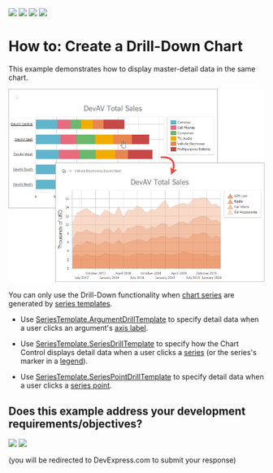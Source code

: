 <!-- default badges list -->
![](https://img.shields.io/endpoint?url=https://codecentral.devexpress.com/api/v1/VersionRange/238459477/18.2.10%2B)
[![](https://img.shields.io/badge/Open_in_DevExpress_Support_Center-FF7200?style=flat-square&logo=DevExpress&logoColor=white)](https://supportcenter.devexpress.com/ticket/details/T859549)
[![](https://img.shields.io/badge/📖_How_to_use_DevExpress_Examples-e9f6fc?style=flat-square)](https://docs.devexpress.com/GeneralInformation/403183)
[![](https://img.shields.io/badge/💬_Leave_Feedback-feecdd?style=flat-square)](#does-this-example-address-your-development-requirementsobjectives)
<!-- default badges end -->
# How to: Create a Drill-Down Chart

This example demonstrates how to display master-detail data in the same chart.

![](Images/drill-down-chart.png)

You can only use the Drill-Down functionality when [chart series](https://docs.devexpress.com/AspNet/15966/aspnet-webforms-controls/chart-control/concepts/chart-elements/series) are generated by [series templates](https://docs.devexpress.com/AspNet/15950/aspnet-webforms-controls/chart-control/concepts/creating-charts/providing-data/automatic-series-creation).

* Use [SeriesTemplate.ArgumentDrillTemplate](https://docs.devexpress.com/CoreLibraries/DevExpress.XtraCharts.SeriesTemplate.ArgumentDrillTemplate) to specify detail data when a user clicks an argument's [axis label](https://docs.devexpress.com/AspNet/15988/aspnet-webforms-controls/chart-control/concepts/chart-elements/axes/axis-labels).

* Use [SeriesTemplate.SeriesDrillTemplate](https://docs.devexpress.com/CoreLibraries/DevExpress.XtraCharts.SeriesTemplate.SeriesDrillTemplate) to specify how the Chart Control displays detail data when a user clicks a [series](https://docs.devexpress.com/AspNet/15966/aspnet-webforms-controls/chart-control/concepts/chart-elements/series) (or the series's marker in a [legend](https://docs.devexpress.com/AspNet/15997/aspnet-webforms-controls/chart-control/concepts/chart-elements/legend)). 

* Use [SeriesTemplate.SeriesPointDrillTemplate](https://docs.devexpress.com/CoreLibraries/DevExpress.XtraCharts.SeriesTemplate.SeriesPointDrillTemplate) to specify detail data when a user clicks a [series point](https://docs.devexpress.com/WindowsForms/6168/controls-and-libraries/chart-control/fundamentals/chart-elements/series/series-points).
<!-- feedback -->
## Does this example address your development requirements/objectives?

[<img src="https://www.devexpress.com/support/examples/i/yes-button.svg"/>](https://www.devexpress.com/support/examples/survey.xml?utm_source=github&utm_campaign=webchartcontrol-how-to-create-a-drill-down-chart&~~~was_helpful=yes) [<img src="https://www.devexpress.com/support/examples/i/no-button.svg"/>](https://www.devexpress.com/support/examples/survey.xml?utm_source=github&utm_campaign=webchartcontrol-how-to-create-a-drill-down-chart&~~~was_helpful=no)

(you will be redirected to DevExpress.com to submit your response)
<!-- feedback end -->
